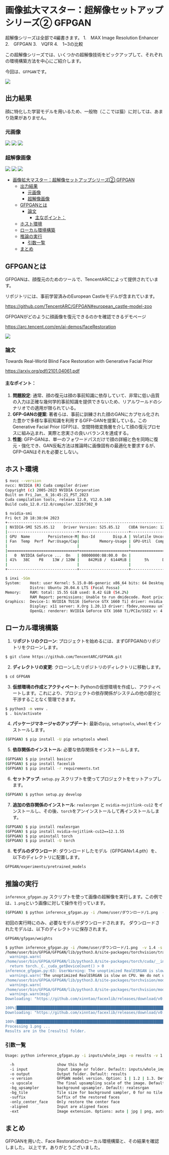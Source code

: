 # 画像拡大マスター：超解像セットアップシリーズ② GFPGAN
超解像シリーズは全部で4編書きます。
1.　MAX Image Resolution Enhancer
2.　GFPGAN
3.　VQFR
4.　1~3の比較

この超解像シリーズでは、いくつかの超解像技術をピックアップして、それぞれの環境構築方法を中心にご紹介します。

今回は、`GFPGAN`です。

![](https://raw.githubusercontent.com/yKesamaru/GFPGA/master/assets/eye_catch.png)

## 出力結果
顔に特化した学習モデルを用いるため、一般物（ここでは猫）に対しては、あまり効果がありません。
### 元画像
![](https://raw.githubusercontent.com/yKesamaru/GFPGA/master/assets/image4539.png)
![](https://raw.githubusercontent.com/yKesamaru/GFPGA/master/assets/image4556.png)
![](https://raw.githubusercontent.com/yKesamaru/GFPGA/master/assets/三浦理恵子_KofV.jpg..png.png_align_resize.png)
### 超解像画像
![](https://raw.githubusercontent.com/yKesamaru/GFPGA/master/assets/image4539_restored.png)
![](https://raw.githubusercontent.com/yKesamaru/GFPGA/master/assets/image4556_restored.png)
![](https://raw.githubusercontent.com/yKesamaru/GFPGA/master/assets/三浦理恵子_KofV.jpg..png.png_align_resize_restored.png)

- [画像拡大マスター：超解像セットアップシリーズ② GFPGAN](#画像拡大マスター超解像セットアップシリーズ-gfpgan)
  - [出力結果](#出力結果)
    - [元画像](#元画像)
    - [超解像画像](#超解像画像)
  - [GFPGANとは](#gfpganとは)
    - [論文](#論文)
      - [主なポイント：](#主なポイント)
  - [ホスト環境](#ホスト環境)
  - [ローカル環境構築](#ローカル環境構築)
  - [推論の実行](#推論の実行)
    - [引数一覧](#引数一覧)
  - [まとめ](#まとめ)

## GFPGANとは
GFPGANは、顔復元のためのツールで、TencentARCによって提供されています。

リポジトリには、事前学習済みのEuropean Castleモデルが含まれています。

https://github.com/TencentARC/GFPGAN#european_castle-model-zoo

GFPGANがどのように顔画像を復元できるのかを確認できるデモページ

https://arc.tencent.com/en/ai-demos/faceRestoration

![](https://raw.githubusercontent.com/yKesamaru/GFPGA/master/assets/2023-10-22-07-24-50.png)

### 論文
Towards Real-World Blind Face Restoration with Generative Facial Prior

https://arxiv.org/pdf/2101.04061.pdf

#### 主なポイント：
1. **問題設定**: 通常、顔の復元は顔の事前知識に依存していて、非常に低い品質の入力は正確な幾何学的事前知識を提供できないため、リアルワールドのシナリオでの適用が限られている。
2. **GFP-GANの提案**: 著者らは、事前に訓練された顔のGANにカプセル化された豊かで多様な事前知識を利用するGFP-GANを提案している。このGenerative Facial Prior (GFP)は、空間特徴変換層を介して顔の復元プロセスに組み込まれ、実際と忠実さの良いバランスを達成する。
3. **性能**: GFP-GANは、単一のフォワードパスだけで顔の詳細と色を同時に復元・強化でき、GAN反転方法は推論時に画像固有の最適化を要求するが、GFP-GANはそれを必要としない。


## ホスト環境
```bash
$ nvcc --version
nvcc: NVIDIA (R) Cuda compiler driver
Copyright (c) 2005-2023 NVIDIA Corporation
Built on Fri_Jan__6_16:45:21_PST_2023
Cuda compilation tools, release 12.0, V12.0.140
Build cuda_12.0.r12.0/compiler.32267302_0

$ nvidia-smi
Fri Oct 20 18:38:04 2023       
+-----------------------------------------------------------------------------+
| NVIDIA-SMI 525.85.12    Driver Version: 525.85.12    CUDA Version: 12.0     |
|-------------------------------+----------------------+----------------------+
| GPU  Name        Persistence-M| Bus-Id        Disp.A | Volatile Uncorr. ECC |
| Fan  Temp  Perf  Pwr:Usage/Cap|         Memory-Usage | GPU-Util  Compute M. |
|                               |                      |               MIG M. |
|===============================+======================+======================|
|   0  NVIDIA GeForce ...  On   | 00000000:08:00.0  On |                  N/A |
| 41%   38C    P8    13W / 120W |    842MiB /  6144MiB |      5%      Default |
|                               |                      |                  N/A |
+-------------------------------+----------------------+----------------------+

$ inxi -SGm
System:    Host: user Kernel: 5.15.0-86-generic x86_64 bits: 64 Desktop: Gnome 3.36.9 
           Distro: Ubuntu 20.04.6 LTS (Focal Fossa) 
Memory:    RAM: total: 15.55 GiB used: 8.42 GiB (54.2%) 
           RAM Report: permissions: Unable to run dmidecode. Root privileges required. 
Graphics:  Device-1: NVIDIA TU116 [GeForce GTX 1660 Ti] driver: nvidia v: 525.85.12 
           Display: x11 server: X.Org 1.20.13 driver: fbdev,nouveau unloaded: modesetting,vesa resolution: 2560x1440~60Hz 
           OpenGL: renderer: NVIDIA GeForce GTX 1660 Ti/PCIe/SSE2 v: 4.6.0 NVIDIA 525.85.12 
```

## ローカル環境構築

1. **リポジトリのクローン**:
   プロジェクトを始めるには、まずGFPGANのリポジトリをクローンします。
```bash
$ git clone https://github.com/TencentARC/GFPGAN.git
```

2. **ディレクトリの変更**:
   クローンしたリポジトリのディレクトリに移動します。
```bash
$ cd GFPGAN
```

3. **仮想環境の作成とアクティベート**:
   Pythonの仮想環境を作成し、アクティベートします。これにより、プロジェクトの依存関係がシステムの他の部分と干渉することなく管理できます。
```bash
$ python3 -m venv .
$ . bin/activate
```

4. **パッケージマネージャのアップデート**:
   最新の`pip`, `setuptools`, `wheel`をインストールします。
```bash
(GFPGAN) $ pip install -U pip setuptools wheel
```

5. **依存関係のインストール**:
   必要な依存関係をインストールします。
```bash
(GFPGAN) $ pip install basicsr
(GFPGAN) $ pip install facexlib
(GFPGAN) $ pip install -r requirements.txt
```

6. **セットアップ**:
   `setup.py` スクリプトを使ってプロジェクトをセットアップします。
```bash
(GFPGAN) $ python setup.py develop
```

7. **追加の依存関係のインストール**:
   `realesrgan` と `nvidia-nvjitlink-cu12` をインストールし、その後、`torch`をアンインストールして再インストールします。
```bash
(GFPGAN) $ pip install realesrgan
(GFPGAN) $ pip install nvidia-nvjitlink-cu12==12.1.55
(GFPGAN) $ pip uninstall torch
(GFPGAN) $ pip install -U torch
```

8. **モデルのダウンロード**:
   ダウンロードしたモデル（GFPGANv1.4.pth）を、以下のディレクトリに配置します。
```bash
GFPGAN/experiments/pretrained_models
```

## 推論の実行
   `inference_gfpgan.py` スクリプトを使って画像の超解像を実行します。この例では、`1.png`という画像に対して操作を行っています。
```bash
(GFPGAN) $ python inference_gfpgan.py -i /home/user/ダウンロード/1.png  -v 1.4 -s 2
```

初回の実行時にのみ、必要なモデルがダウンロードされます。
ダウンロードされたモデルは、以下のディレクトリに保存されます。
```bash
GFPGAN/gfpgan/weights
```

```bash
$ python inference_gfpgan.py -i /home/user/ダウンロード/1.png  -v 1.4 -s 2
/home/user/bin/GFPGA/GFPGAN/lib/python3.8/site-packages/torchvision/transforms/functional_tensor.py:5: UserWarning: The torchvision.transforms.functional_tensor module is deprecated in 0.15 and will be **removed in 0.17**. Please don't rely on it. You probably just need to use APIs in torchvision.transforms.functional or in torchvision.transforms.v2.functional.
  warnings.warn(
/home/user/bin/GFPGA/GFPGAN/lib/python3.8/site-packages/torch/cuda/__init__.py:138: UserWarning: CUDA initialization: CUDA unknown error - this may be due to an incorrectly set up environment, e.g. changing env variable CUDA_VISIBLE_DEVICES after program start. Setting the available devices to be zero. (Triggered internally at ../c10/cuda/CUDAFunctions.cpp:108.)
  return torch._C._cuda_getDeviceCount() > 0
inference_gfpgan.py:63: UserWarning: The unoptimized RealESRGAN is slow on CPU. We do not use it. If you really want to use it, please modify the corresponding codes.
  warnings.warn('The unoptimized RealESRGAN is slow on CPU. We do not use it. '
/home/user/bin/GFPGA/GFPGAN/lib/python3.8/site-packages/torchvision/models/_utils.py:208: UserWarning: The parameter 'pretrained' is deprecated since 0.13 and may be removed in the future, please use 'weights' instead.
  warnings.warn(
/home/user/bin/GFPGA/GFPGAN/lib/python3.8/site-packages/torchvision/models/_utils.py:223: UserWarning: Arguments other than a weight enum or `None` for 'weights' are deprecated since 0.13 and may be removed in the future. The current behavior is equivalent to passing `weights=None`.
  warnings.warn(msg)
Downloading: "https://github.com/xinntao/facexlib/releases/download/v0.1.0/detection_Resnet50_Final.pth" to /home/user/bin/GFPGA/GFPGAN/gfpgan/weights/detection_Resnet50_Final.pth

100%|████████████████████████████████████████████████████████████████████████████████████████████████████| 104M/104M [01:18<00:00, 1.40MB/s]
Downloading: "https://github.com/xinntao/facexlib/releases/download/v0.2.2/parsing_parsenet.pth" to /home/user/bin/GFPGA/GFPGAN/gfpgan/weights/parsing_parsenet.pth

100%|██████████████████████████████████████████████████████████████████████████████████████████████████| 81.4M/81.4M [00:58<00:00, 1.46MB/s]
Processing 1.png ...
Results are in the [results] folder.
```

### 引数一覧
```bash
Usage: python inference_gfpgan.py -i inputs/whole_imgs -o results -v 1.3 -s 2 [options]...

  -h                   show this help
  -i input             Input image or folder. Default: inputs/whole_imgs
  -o output            Output folder. Default: results
  -v version           GFPGAN model version. Option: 1 | 1.2 | 1.3. Default: 1.3
  -s upscale           The final upsampling scale of the image. Default: 2
  -bg_upsampler        background upsampler. Default: realesrgan
  -bg_tile             Tile size for background sampler, 0 for no tile during testing. Default: 400
  -suffix              Suffix of the restored faces
  -only_center_face    Only restore the center face
  -aligned             Input are aligned faces
  -ext                 Image extension. Options: auto | jpg | png, auto means using the same extension as inputs. Default: auto
```

## まとめ
GFPGANを用いた、Face Restorationのローカル環境構築と、その結果を確認しました。
以上です。ありがとうございました。